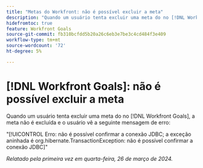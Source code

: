 ```yaml
---
title: "Metas do Workfront: não é possível excluir a meta"
description: "Quando um usuário tenta excluir uma meta do no [!DNL Workfront Goals], a meta não é excluída e o usuário vê uma mensagem de erro."
hidefromtoc: true
feature: Workfront Goals
source-git-commit: fb310bcfdd5b20a26c6eb3e7be3c4cd484f3e409
workflow-type: tm+mt
source-wordcount: '72'
ht-degree: 5%

---
```



# [!DNL Workfront Goals]: não é possível excluir a meta

Quando um usuário tenta excluir uma meta do no [!DNL Workfront Goals], a meta não é excluída e o usuário vê a seguinte mensagem de erro:

&quot;[!UICONTROL Erro: não é possível confirmar a conexão JDBC; a exceção aninhada é org.hibernate.TransactionException: não é possível confirmar a conexão JDBC]&quot;

_Relatado pela primeira vez em quarta-feira, 26 de março de 2024._


